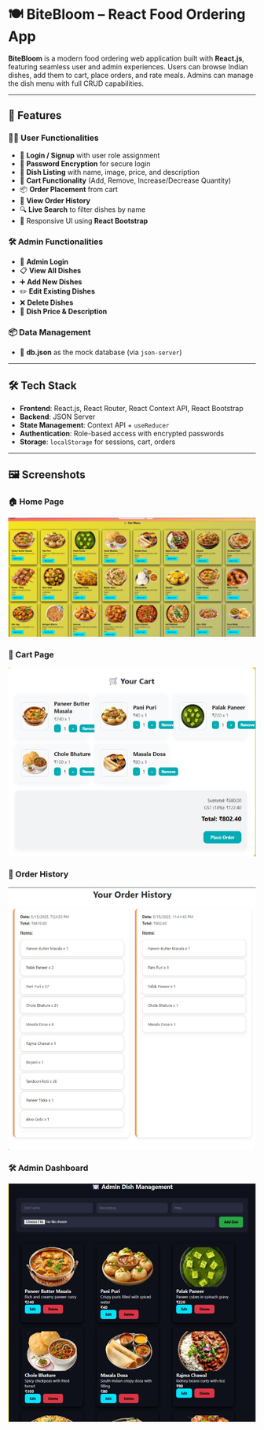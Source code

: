 # 🍽️ BiteBloom – React Food Ordering App

**BiteBloom** is a modern food ordering web application built with **React.js**, featuring seamless user and admin experiences. Users can browse Indian dishes, add them to cart, place orders, and rate meals. Admins can manage the dish menu with full CRUD capabilities.

---

## 🚀 Features

### 👨‍🍳 User Functionalities
- 🔐 **Login / Signup** with user role assignment
- 🧾 **Password Encryption** for secure login
- 🍛 **Dish Listing** with name, image, price, and description
- 🛒 **Cart Functionality** (Add, Remove, Increase/Decrease Quantity)
- 📦 **Order Placement** from cart
- 🧾 **View Order History**
- 🔍 **Live Search** to filter dishes by name
- 📱 Responsive UI using **React Bootstrap**

### 🛠️ Admin Functionalities
- 🔐 **Admin Login**
- 📋 **View All Dishes**
- ➕ **Add New Dishes**
- ✏️ **Edit Existing Dishes**
- ❌ **Delete Dishes**
- 🧮 **Dish Price & Description**

### 📦 Data Management
- 📁 **db.json** as the mock database (via `json-server`)


---

## 🛠️ Tech Stack

- **Frontend**: React.js, React Router, React Context API, React Bootstrap
- **Backend**: JSON Server
- **State Management**: Context API + `useReducer`
- **Authentication**: Role-based access with encrypted passwords
- **Storage**: `localStorage` for sessions, cart, orders

---

## 🖼️ Screenshots

### 🏠 Home Page
<img src="https://github.com/Vishal1711Tomar/BiteBloom/blob/main/src/assets/home.jpeg" alt="Home Page" width="600"/>

### 🛒 Cart Page
<img src="https://github.com/Vishal1711Tomar/BiteBloom/blob/main/src/assets/Cart.jpeg" alt="Cart Page" width="600"/>

### 📜 Order History
<img src="https://github.com/Vishal1711Tomar/BiteBloom/blob/main/src/assets/OrderHistory.jpeg" alt="Order History" width="600"/>

### 🛠️ Admin Dashboard
<img src="https://github.com/Vishal1711Tomar/BiteBloom/blob/main/src/assets/adminPannel.jpeg" alt="Admin Dashboard" width="600"/>
